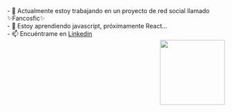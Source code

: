 
<div>
- 🔭 Actualmente estoy trabajando en un proyecto de red social llamado ✨Fancosfic✨ <br>
- 🌱 Estoy aprendiendo javascript, próximamente React... <br>
- 📫 Encuéntrame en <a href="https://www.linkedin.com/in/javiera-kammle/">Linkedin </a></div>
  <div display="inline" border-radius="15px" align="right"><img src="https://user-images.githubusercontent.com/26625809/177217878-96201b32-f3bc-483a-a6a7-34e138791fad.png" width="150px"></div>
